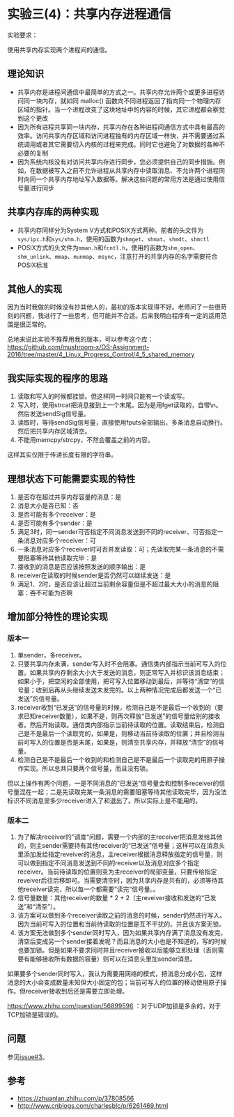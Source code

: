 # 实验三(4)：共享内存进程通信

实验要求：

使用共享内存实现两个进程间的通信。

## 理论知识

* 共享内存是进程间通信中最简单的方式之一。共享内存允许两个或更多进程访问同一块内存，就如同 malloc() 函数向不同进程返回了指向同一个物理内存区域的指针。当一个进程改变了这块地址中的内容的时候，其它进程都会察觉到这个更改
* 因为所有进程共享同一块内存，共享内存在各种进程间通信方式中具有最高的效率。访问共享内存区域和访问进程独有的内存区域一样快，并不需要通过系统调用或者其它需要切入内核的过程来完成。同时它也避免了对数据的各种不必要的复制
* 因为系统内核没有对访问共享内存进行同步，您必须提供自己的同步措施。例如，在数据被写入之前不允许进程从共享内存中读取消息、不允许两个进程同时向同一个共享内存地址写入数据等。解决这些问题的常用方法是通过使用信号量进行同步

## 共享内存库的两种实现

* 共享内存同样分为System V方式和POSIX方式两种。前者的头文件为`sys/ipc.h`和`sys/shm.h`，使用的函数为`shmget`、`shmat`、`shmdt`、`shmctl`
* POSIX方式的头文件为`mman.h`和`fcntl.h`，使用的函数为`shm_open`、`shm_unlink`、`mmap`、`munmap`、`msync`，注意打开的共享内存的名字需要符合POSIX标准

## 其他人的实现

因为当时我做的时候没有抄其他人的，最初的版本实现得不好。老师问了一些很苛刻的问题，我进行了一些思考，但可能并不合适。后来我明白程序有一定的适用范围是很正常的。

总地来说此实验不推荐用我的版本，可以参考这个库：<https://github.com/mushroom-x/OS-Assignment-2016/tree/master/4_Linux_Progress_Control/4_5_shared_memory>

## 我实际实现的程序的思路

1. 读取和写入的时候都挂锁。但这样同一时间只能有一个读或写。
2. 写入时，使用strcat把消息接到上一个末尾。因为是用fget读取的，自带\n。然后发送sendSig信号量。
3. 读取时，等待sendSig信号量，直接使用fputs全部输出，多条消息自动换行。然后把共享内存区域清空。
4. 不能用memcpy/strcpy，不然会覆盖之前的内容。

这样其实仅限于传递长度有限的字符串。

## 理想状态下可能需要实现的特性

1. 是否存在超过共享内存容量的消息：是
2. 消息大小是否已知：否
3. 是否可能有多个receiver：是
4. 是否可能有多个sender：是
5. 满足3时，同一sender可否指定不同消息发送到不同的receiver、可否指定一条消息对应多个receiver：可
6. 一条消息对应多个receiver时可否并发读取：可；先读取完某一条消息的不需要阻塞等待其他读取完毕：是
7. 接收到的消息是否应该按照发送的顺序输出：是
8. receiver在读取的时候sender是否仍然可以继续发送：是
9. 满足1、2时，是否应该让超过当前剩余容量但是不超过最大大小的消息的阻塞：~~否~~不可能为否啊

## 增加部分特性的理论实现

### 版本一

1. 单sender，多receiver。
2. 只要共享内存未满，sender写入时不会阻塞。通信类内部指示当前可写入的位置。如果共享内存剩余大小大于发送的消息，则正常写入并标识该消息结束；如果小于，把空闲的全部使用，把可写入位置移动到最后，并等待“清空”的信号量；收到后再从头继续发送未发完的。以上两种情况完成后都发送一个“已发送”的信号量。
3. receiver收到“已发送”的信号量的时候，检测自己是不是最后一个收到的（要求已知receiver数量），如果不是，则再次释放“已发送”的信号量给别的接收者。然后开始读取。通信类内部指示当前待读取的位置。读取结束后，检测自己是不是最后一个读取完的，如果是，则移动当前待读取的位置；并且检测当前可写入的位置是否是末尾，如果是，则清空共享内存，并释放“清空”的信号量。
4. 检测自己是不是最后一个收到的和检测自己是不是最后一个读取完的用原子操作实现。所以总共只要两个信号量，而且没有锁。

但以上操作有两个问题，一是不同消息的“已发送”信号量会和控制多receiver的信号量混在一起；二是先读取完某一条消息的需要阻塞等待其他读取完毕，因为没法标识不同消息里多少receiver进入了和退出了。所以实际上是不能用的。

### 版本二

1. 为了解决receiver的”调度“问题，需要一个内部的主receiver把消息发给其他的，则主sender需要持有其他receiver的“已发送”信号量；这样可以在消息头里添加发给指定reveiver的消息，主receiver根据消息释放指定的信号量，则可以做到指定不同消息发送到不同的receiver以及消息对应多个指定receiver。当前待读取的位置则变为主receiver的局部变量，只要传给指定reveiver后往后移即可。当需要清空时，因为共享内存是共有的，必须等待其他receiver读完，所以每一个都需要”读完“信号量。。
2. 信号量数量：其他receiver的数量 * 2 + 2（主reveiver接收和发送的“已发送”和“清空”）。
3. 该方案可以做到多个receiver读取之前的消息的时候，sender仍然进行写入。因为当前可写入的位置和当前待读取的位置是互不干扰的。并且该方案无锁。
4. 该方案无法做到多个sender同时写入，因为如果共享内存满了消息没有发完，清空后变成另一个sender接着发呢？而且消息的大小也是不知道的，写的时候也要加锁。但是如果不要求同时并且receiver接收以后能够立即处理（否则需要有能够接收所有数据的容量）则可以在消息头里加sender消息。

如果要多个sender同时写入，我认为需要用网络的模式，把消息分成小包，这样消息的大小会变成数量未知但大小固定的包；当前可写入的位置的移动使用原子操作。但receiver接收到后还是需要立即处理。

https://www.zhihu.com/question/56899596 ：对于UDP加锁是多余的，对于TCP加锁是错误的。

## 问题

参见[issue#3](https://github.com/imba-tjd/HDUHomeWork/issues/3)。

## 参考

* https://zhuanlan.zhihu.com/p/37808566
* http://www.cnblogs.com/charlesblc/p/6261469.html
